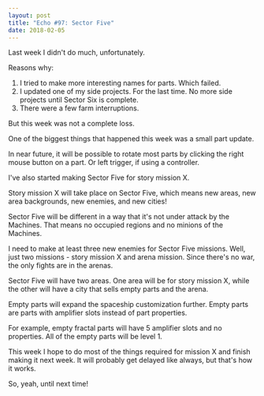 ```yaml
---
layout: post
title: "Echo #97: Sector Five"
date: 2018-02-05
---
```


Last week I didn't do much, unfortunately.

Reasons why:

1) I tried to make more interesting names for parts. Which failed.
2) I updated one of my side projects. For the last time. No more side projects until Sector Six is complete.
3) There were a few farm interruptions.

But this week was not a complete loss.

One of the biggest things that happened this week was a small part update.

In near future, it will be possible to rotate most parts by clicking the right mouse button on a part.
Or left trigger, if using a controller.

I've also started making Sector Five for story mission X.

Story mission X will take place on Sector Five, which means new areas, new area backgrounds, new enemies, and new cities!

Sector Five will be different in a way that it's not under attack by the Machines.
That means no occupied regions and no minions of the Machines.

I need to make at least three new enemies for Sector Five missions.
Well, just two missions - story mission X and arena mission.
Since there's no war, the only fights are in the arenas.

Sector Five will have two areas.
One area will be for story mission X, while the other will have a city that sells empty parts and the arena.

Empty parts will expand the spaceship customization further.
Empty parts are parts with amplifier slots instead of part properties.

For example, empty fractal parts will have 5 amplifier slots and no properties.
All of the empty parts will be level 1.

This week I hope to do most of the things required for mission X and finish making it next week.
It will probably get delayed like always, but that's how it works.

So, yeah, until next time!
